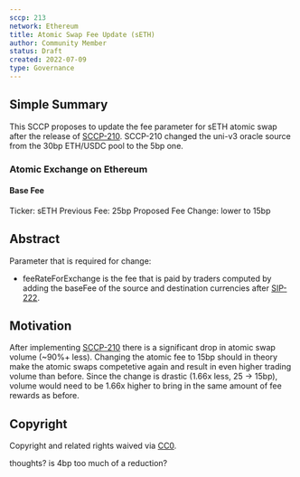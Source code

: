 ```yaml
---
sccp: 213
network: Ethereum
title: Atomic Swap Fee Update (sETH)
author: Community Member
status: Draft
created: 2022-07-09
type: Governance
---
```


## Simple Summary

This SCCP proposes to update the fee parameter for sETH atomic swap after the release of [SCCP-210](https://sips.synthetix.io/sccp/sccp-210/).
SCCP-210 changed the uni-v3 oracle source from the 30bp ETH/USDC pool to the 5bp one.

### Atomic Exchange on Ethereum

#### Base Fee

Ticker: sETH
Previous Fee: 25bp
Proposed Fee Change: lower to 15bp

## Abstract

Parameter that is required for change:

- feeRateForExchange is the fee that is paid by traders computed by adding the baseFee of the source and destination currencies after [SIP-222](https://sips.synthetix.io/sips/sip-222/).

## Motivation

After implementing [SCCP-210](https://sips.synthetix.io/sccp/sccp-210/) there is a significant drop in atomic swap volume (~90%+ less).
Changing the atomic fee to 15bp should in theory make the atomic swaps competetive again and result in even higher trading volume than before.
Since the change is drastic (1.66x less, 25 -> 15bp), volume would need to be 1.66x higher to bring in the same amount of fee rewards as before.

## Copyright

Copyright and related rights waived via [CC0](https://creativecommons.org/publicdomain/zero/1.0/).

thoughts? is 4bp too much of a reduction?